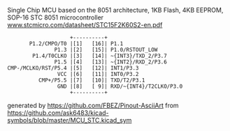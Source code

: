 Single Chip MCU based on the 8051 architecture, 1KB Flash, 4KB EEPROM, SOP-16
STC 8051 microcontroller
www.stcmicro.com/datasheet/STC15F2K60S2-en.pdf


	                    +----------+
	       P1.2/CMPO/T0 |[1]   [16]| P1.1
	               P1.3 |[2]   [15]| P1.0/RSTOUT_LOW
	        P1.4/T0CLKO |[3]   [14]| ~{INT3}/TXD_2/P3.7
	               P1.5 |[4]   [13]| ~{INT2}/RXD_2/P3.6
	CMP-/MCLKO/RST/P5.4 |[5]   [12]| INT1/P3.3
	                VCC |[6]   [11]| INT0/P3.2
	          CMP+/P5.5 |[7]   [10]| TXD/T2/P3.1
	                GND |[8]   [ 9]| RXD/~{INT4}/T2CLKO/P3.0
	                    +----------+


generated by https://github.com/FBEZ/Pinout-AsciiArt from https://github.com/ask6483/kicad-symbols/blob/master/MCU_STC.kicad_sym